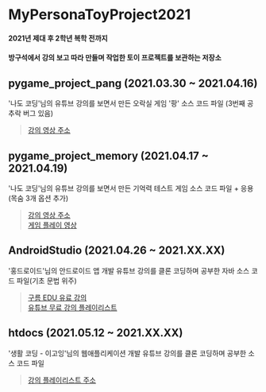 # MyPersonaToyProject2021   
#### 2021년 제대 후 2학년 복학 전까지
#### 방구석에서 강의 보고 따라 만들며 작업한 토이 프로젝트를 보관하는 저장소

## pygame_project_pang (2021.03.30 ~ 2021.04.16)
'나도 코딩'님의 유튜브 강의를 보면서 만든 오락실 게임 '팡' 소스 코드 파일 (3번째 공 추락 버그 있음)   
> [강의 영상 주소](https://www.youtube.com/watch?v=Dkx8Pl6QKW0&t=7823s, "파이썬 코딩 무료 강의 (활용편1) - 추억의 오락실 게임을 만들어 보아요. 3시간이면 충분합니다. [나도코딩]")

## pygame_project_memory (2021.04.17 ~ 2021.04.19)
'나도 코딩'님의 유튜브 강의를 보면서 만든 기억력 테스트 게임 소스 코드 파일 + 응용(목숨 3개 옵션 추가)   
> [강의 영상 주소](https://youtu.be/Qsk-xsi73YA, "파이썬 코딩 무료 강의 (활용편1) - 파이썬 실전 프로젝트 | 기억력 테스트 게임, 침팬지를 이겨라")   
> [게임 플레이 영상](https://www.youtube.com/watch?v=yvzWmZtHnuI, "")

## AndroidStudio (2021.04.26 ~ 2021.XX.XX)
'홍드로이드'님의 안드로이드 앱 개발 유튜브 강의를 클론 코딩하며 공부한 자바 소스 코드 파일(기초 문법 위주)
> [구름 EDU 유료 강의](https://edu.goorm.io/lecture/18156/홍드로이드의-수익창출-앱-개발, "")   
> [유튜브 무료 강의 플레이리스트](https://youtube.com/playlist?list=PLC51MBz7PMyyyR2l4gGBMFMMUfYmBkZxm, "")   

## htdocs (2021.05.12 ~ 2021.XX.XX)
'생활 코딩 - 이고잉'님의 웹애플리케이션 개발 유튜브 강의를 클론 코딩하며 공부한 소스 코드 파일
> [강의 플레이리스트 주소](https://youtube.com/playlist?list=PLuHgQVnccGMAE4Sn_SYvMw5-qEADJcU-X, "")   

